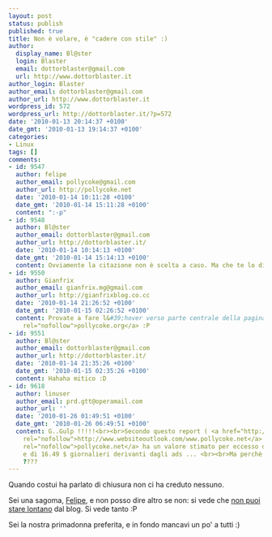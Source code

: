 ```yaml
---
layout: post
status: publish
published: true
title: Non è volare, è "cadere con stile" :)
author:
  display_name: Bl@ster
  login: Blaster
  email: dottorblaster@gmail.com
  url: http://www.dottorblaster.it
author_login: Blaster
author_email: dottorblaster@gmail.com
author_url: http://www.dottorblaster.it
wordpress_id: 572
wordpress_url: http://dottorblaster.it/?p=572
date: '2010-01-13 20:14:37 +0100'
date_gmt: '2010-01-13 19:14:37 +0100'
categories:
- Linux
tags: []
comments:
- id: 9547
  author: felipe
  author_email: pollycoke@gmail.com
  author_url: http://pollycoke.net
  date: '2010-01-14 10:11:28 +0100'
  date_gmt: '2010-01-14 15:11:28 +0100'
  content: ":-p"
- id: 9548
  author: Bl@ster
  author_email: dottorblaster@gmail.com
  author_url: http://dottorblaster.it/
  date: '2010-01-14 10:14:13 +0100'
  date_gmt: '2010-01-14 15:14:13 +0100'
  content: Ovviamente la citazione non è scelta a caso. Ma che te lo dico a fare :)
- id: 9550
  author: Gianfrix
  author_email: gianfrix.mg@gmail.com
  author_url: http://gianfrixblog.co.cc
  date: '2010-01-14 21:26:52 +0100'
  date_gmt: '2010-01-15 02:26:52 +0100'
  content: Provate a fare l&#39;hover verso parte centrale della pagina di <a href="http://pollycoke.org"
    rel="nofollow">pollycoke.org</a> :P
- id: 9551
  author: Bl@ster
  author_email: dottorblaster@gmail.com
  author_url: http://dottorblaster.it/
  date: '2010-01-14 21:35:26 +0100'
  date_gmt: '2010-01-15 02:35:26 +0100'
  content: Hahaha mitico :D
- id: 9618
  author: linuser
  author_email: prd.gtt@operamail.com
  author_url: ''
  date: '2010-01-26 01:49:51 +0100'
  date_gmt: '2010-01-26 06:49:51 +0100'
  content: G..Gulp !!!!!<br><br>Secondo questo report ( <a href="http://www.websiteoutlook.com/www.pollycoke.net"
    rel="nofollow">http://www.websiteoutlook.com/www.pollycoke.net</a> ) , <a href="http://pollycoke.net"
    rel="nofollow">pollycoke.net</a> ha un valore stimato per eccesso di 12037.7 $
    e di 16.49 $ giornalieri derivanti dagli ads ... <br><br>Ma perchè hai venduto
    ????
---
```

<p>Quando costui ha parlato di chiusura non ci ha creduto nessuno.</p>
<p>Sei una sagoma, <a href="http://pollycoke.org">Felipe</a>, e non posso dire altro se non: si vede che <a href="http://pollycoke.wordpress.com/2010/01/13/felipe-ha-venduto-pollycoke/">non puoi stare lontano</a> dal blog. Si vede tanto :P</p>
<p>Sei la nostra primadonna preferita, e in fondo mancavi un po' a tutti :)</p>
